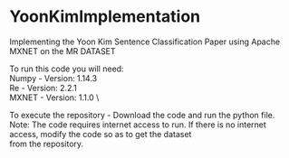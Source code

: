 # YoonKimImplementation
Implementing the Yoon Kim Sentence Classification Paper using Apache MXNET on the MR DATASET

To run this code you will need:\
  Numpy - Version: 1.14.3 \
  Re - Version: 2.2.1 \
  MXNET - Version: 1.1.0 \
  
To execute the repository - Download the code and run the python file. \
Note: The code requires internet access to run. If there is no internet access, modify the code so as to get the dataset \
      from the repository.
